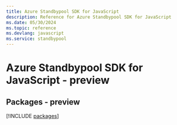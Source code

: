 ```yaml
---
title: Azure Standbypool SDK for JavaScript
description: Reference for Azure Standbypool SDK for JavaScript
ms.date: 05/30/2024
ms.topic: reference
ms.devlang: javascript
ms.service: standbypool
---
```

# Azure Standbypool SDK for JavaScript - preview
## Packages - preview
[!INCLUDE [packages](standbypool-index.md)]